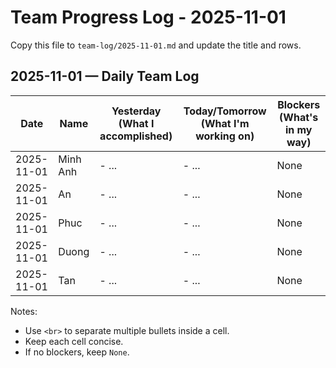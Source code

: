 # Team Progress Log - 2025-11-01

Copy this file to `team-log/2025-11-01.md` and update the title and rows.

## 2025-11-01 — Daily Team Log

| Date | Name | Yesterday (What I accomplished) | Today/Tomorrow (What I'm working on) | Blockers (What's in my way) |
|---|---|---|---|---|
| 2025-11-01 | Minh Anh | - ... | - ... | None |
| 2025-11-01 | An | - ... | - ... | None |
| 2025-11-01 | Phuc | - ... | - ... | None |
| 2025-11-01 | Duong | - ... | - ... | None |
| 2025-11-01 | Tan | - ... | - ... | None |

Notes:
- Use `<br>` to separate multiple bullets inside a cell.
- Keep each cell concise.
- If no blockers, keep `None`.